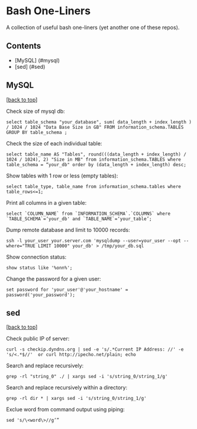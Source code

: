# Bash One-Liners
A collection of useful bash one-liners (yet another one of these repos).

## Contents 
- [MySQL] (#mysql)
- [sed] (#sed)

## MySQL

[[back to top](#contents)]

Check size of mysql db: 

    select table_schema "your_database", sum( data_length + index_length ) / 1024 / 1024 "Data Base Size in GB" FROM information_schema.TABLES GROUP BY table_schema ;

Check the size of each individual table:

    select table_name AS "Tables", round(((data_length + index_length) / 1024 / 1024), 2) "Size in MB" from information_schema.TABLES where table_schema = “your_db" order by (data_length + index_length) desc;

Show tables with 1 row or less (empty tables):

    select table_type, table_name from information_schema.tables where table_rows<=1;

Print all columns in a given table:

    select `COLUMN_NAME` from `INFORMATION_SCHEMA`.`COLUMNS` where `TABLE_SCHEMA`=‘your_db' and `TABLE_NAME`=‘your_table’;

Dump remote database and limit to 10000 records: 

    ssh -l your_user your.server.com 'mysqldump --user=your_user --opt --where="TRUE LIMIT 10000" your_db' > /tmp/your_db.sql

Show connection status: 

    show status like '%onn%';

Change the password for a given user:

    set password for 'your_user'@'your_hostname' = password('your_password');

## sed

[[back to top](#contents)]

Check public IP of server:

    curl -s checkip.dyndns.org | sed -e 's/.*Current IP Address: //' -e 's/<.*$//'  or curl http://ipecho.net/plain; echo

Search and replace recursively: 

    grep -rl "string_0" ./ | xargs sed -i 's/string_0/string_1/g'

Search and replace recursively within a directory:

    grep -rl dir * | xargs sed -i 's/string_0/string_1/g'

Exclue word from command output using piping:

    sed 's/\<word\>//g’”
